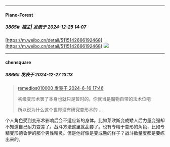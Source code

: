 ﻿
*****

####  Piano-Forest  
##### 3865#         楼主| 发表于 2024-12-25 14:07

[https://m.weibo.cn/detail/5115142666192468](https://m.weibo.cn/detail/5115142666192468)
<img src="https://p.sda1.dev/20/aeab8119d807fe5bf7f448912488124e/20241225_140602.jpg" referrerpolicy="no-referrer">


*****

####  chensquare  
##### 3866#       发表于 2024-12-27 13:13

<blockquote><a href="httphttps://bbs.saraba1st.com/2b/forum.php?mod=redirect&amp;goto=findpost&amp;pid=65259690&amp;ptid=2086008" target="_blank">remedios010000 发表于 2024-6-16 17:46</a>

初级变形术罢了本身也就只是暂时的，你就当是魔物自带的法术位吧

所以说为什么这个世界没有研究变形术的 ...</blockquote>
个人角色受到变形术影响后会不适应新的身体。比如莱欧斯变成矮人后力量变强却不知道自己耐力变差了。战斗方法这里就乱套了。也有专精于变形的角色，比如专精变形德鲁伊的那个男性精灵。但是他好像是变成熊的样子？战斗数量度都是要练出来的。

